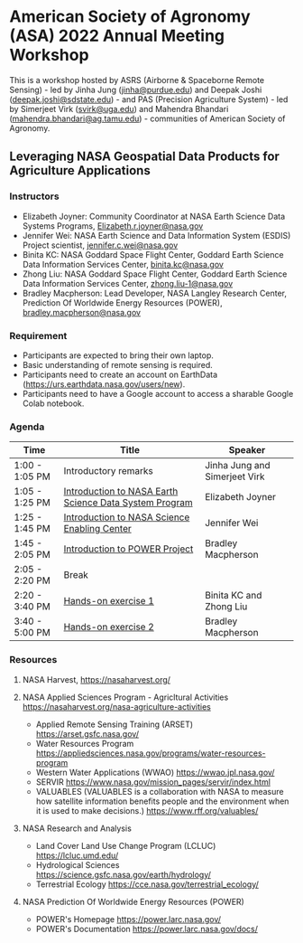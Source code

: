 # American Society of Agronomy (ASA) 2022 Annual Meeting Workshop

This is a workshop hosted by ASRS (Airborne & Spaceborne Remote Sensing) - led by Jinha Jung (jinha@purdue.edu) and Deepak Joshi (deepak.joshi@sdstate.edu) - and PAS (Precision Agriculture System) - led by Simerjeet Virk (svirk@uga.edu) and Mahendra Bhandari (mahendra.bhandari@ag.tamu.edu) - communities of American Society of Agronomy.

## Leveraging NASA Geospatial Data Products for Agriculture Applications

### Instructors

* Elizabeth Joyner: Community Coordinator at NASA Earth Science Data Systems Programs, Elizabeth.r.joyner@nasa.gov
* Jennifer Wei: NASA Earth Science and Data Information System (ESDIS) Project scientist, jennifer.c.wei@nasa.gov
* Binita KC: NASA Goddard Space Flight Center, Goddard Earth Science Data Information Services Center, binita.kc@nasa.gov
* Zhong Liu: NASA Goddard Space Flight Center, Goddard Earth Science Data Information Services Center, zhong.liu-1@nasa.gov
* Bradley Macpherson: Lead Developer, NASA Langley Research Center, Prediction Of Worldwide Energy Resources (POWER), bradley.macpherson@nasa.gov

### Requirement

* Participants are expected to bring their own laptop.
* Basic understanding of remote sensing is required.
* Participants need to create an account on EarthData (https://urs.earthdata.nasa.gov/users/new).
* Participants need to have a Google account to access a sharable Google Colab notebook. 

### Agenda

| Time          | Title         | Speaker       |
| ------------- | ------------- | ------------- |
| 1:00 - 1:05 PM  | Introductory remarks | Jinha Jung and Simerjeet Virk |
| 1:05 - 1:25 PM  | [Introduction to NASA Earth Science Data System Program](01-NASA_Earth_Science_Data_System.md)  | Elizabeth Joyner |
| 1:25 - 1:45 PM  | [Introduction to NASA Science Enabling Center](02-GES_Data_Information_Service_Center.md)  | Jennifer Wei |
| 1:45 - 2:05 PM  | [Introduction to POWER Project](03-POWER.md)  | Bradley Macpherson |
| 2:05 - 2:20 PM  | Break  |  |
| 2:20 - 3:40 PM  | [Hands-on exercise 1](05-Hands_on_exercise.md)  | Binita KC and Zhong Liu |
| 3:40 - 5:00 PM  | [Hands-on exercise 2](06-Hands_on_exercise_2.md)  | Bradley Macpherson |

### Resources

1. NASA Harvest, https://nasaharvest.org/

2. NASA Applied Sciences Program - Agricltural Activities https://nasaharvest.org/nasa-agriculture-activities 
      * Applied Remote Sensing Training (ARSET) https://arset.gsfc.nasa.gov/ 
      * Water Resources Program https://appliedsciences.nasa.gov/programs/water-resources-program 
      * Western Water Applications (WWAO) https://wwao.jpl.nasa.gov/ 
      * SERVIR https://www.nasa.gov/mission_pages/servir/index.html 
      * VALUABLES (VALUABLES is a collaboration with NASA to measure how satellite information benefits people and the environment when it is used to make decisions.) https://www.rff.org/valuables/

3. NASA Research and Analysis
     * Land Cover Land Use Change Program (LCLUC) https://lcluc.umd.edu/ 
     * Hydrological Sciences https://science.gsfc.nasa.gov/earth/hydrology/ 
     * Terrestrial Ecology  https://cce.nasa.gov/terrestrial_ecology/ 

4. NASA Prediction Of Worldwide Energy Resources (POWER)
     * POWER's Homepage https://power.larc.nasa.gov/
     * POWER's Documentation https://power.larc.nasa.gov/docs/
